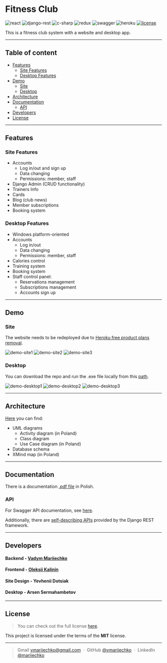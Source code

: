 # Fitness Club

![react]
![django-rest]
![c-sharp]
![redux]
![swagger]
![heroku]
[![license]][license-url]

This is a fitness club system with a website and desktop app. 

---

## Table of content

- [Features](#features)
  * [Site Features](#site-features)
  * [Desktop Features](#desktop-features)
- [Demo](#demo)
  * [Site](#site)
  * [Desktop](#desktop)
- [Architecture](#architecture)
- [Documentation](#documentation)
  * [API](#api)
- [Developers](#developers)
- [License](#license)

---

## Features

### Site Features

- Accounts
  * Log in/out and sign up
  * Data changing
  * Permissions: member, staff
- Django Admin (CRUD functionality)
- Trainers Info
- Cards
- Blog (club news)
- Member subscriptions
- Booking system
  
### Desktop Features

- Windows platform-oriented
- Accounts
  * Log in/out
  * Data changing
  * Permissions: member, staff
- Calories control
- Training system
- Booking system
- Staff control panel:
  * Reservations management
  * Subscriptions management
  * Accounts sign up

---

## Demo

### Site

The website needs to be redeployed due to [Heroku free product plans removal][heroku-free-plan-removal].

![demo-site1]
![demo-site2]
![demo-site3]

### Desktop

You can download the repo and run the .exe file locally from this [path][desktop-url].

![demo-desktop1]
![demo-desktop2]
![demo-desktop3]

---

## Architecture

[Here][architecture-url] you can find:
- UML diagrams
  * Activity diagram (in Poland)
  * Class diagram
  * Use Case diagram (in Poland)
- Database schema
- XMind map (in Poland)

---

## Documentation

There is a documentation [.pdf file][pdf-docs-url] in Polish.

### API

For Swagger API documentation, see [here][swagger-url].

Additionally, there are [self-describing APIs][django-rest-url] provided by the Django REST framework.

---

## Developers

#### Backend - [Vadym Mariiechko](https://github.com/vmariiechko)

#### Frontend - [Oleksii Kalinin](https://github.com/OleksiiKalinin)

#### Site Design - Yevhenii Dotsiak

#### Desktop - Arsen Sermahambetov

---

## License

>You can check out the full license [here][license-url].

This project is licensed under the terms of the **MIT** license.

---

> Gmail [vmariiechko@gmail.com](mailto:vmariiechko@gmail.com) &nbsp;&middot;&nbsp;
> GitHub [@vmariiechko](https://github.com/vmariiechko) &nbsp;&middot;&nbsp;
> LinkedIn [@mariiechko](https://www.linkedin.com/in/mariiechko/)

<!-- Markdown links and images -->
[react]: https://img.shields.io/badge/React-20232A?style=for-the-badge&logo=react&logoColor=61DAFB
[redux]: https://img.shields.io/badge/Redux-593D88?style=for-the-badge&logo=redux&logoColor=white
[django-rest]: https://img.shields.io/badge/DJANGO-REST-A30000?style=for-the-badge&logo=django&logoColor=white&labelColor=092E20
[swagger]: https://img.shields.io/badge/Swagger-85EA2D?style=for-the-badge&logo=Swagger&logoColor=black
[c-sharp]: https://img.shields.io/badge/C%23-239120?style=for-the-badge&logo=c-sharp&logoColor=white
[heroku]: https://img.shields.io/badge/Heroku-430098?style=for-the-badge&logo=heroku&logoColor=white
[license]: https://img.shields.io/badge/license-MIT-%2341CD52.svg?&style=for-the-badge

[heroku-free-plan-removal]: https://blog.heroku.com/next-chapter
[django-rest-url]: https://sport-club-dev.herokuapp.com/api/
[swagger-url]: https://sport-club-dev.herokuapp.com/api/docs/
[architecture-url]: https://github.com/vmariiechko/sport-club/tree/main/media/Architecture
[desktop-url]: https://github.com/vmariiechko/sport-club/tree/main/desktop/SportClubDesktopVersion/bin/Debug
[pdf-docs-url]: https://github.com/vmariiechko/sport-club/blob/main/docs/pl/Dokumentacja.pdf
[license-url]: https://github.com/vmariiechko/sport-club/blob/main/LICENSE.txt

[demo-site1]: https://imgur.com/M0pBo21.png
[demo-site2]: https://imgur.com/0c5ObgK.png
[demo-site3]: https://imgur.com/WmWq39F.png
[demo-desktop1]: https://imgur.com/8WuVFwd.png
[demo-desktop2]: https://imgur.com/xr0of7H.png
[demo-desktop3]: https://imgur.com/bRyug4a.png
